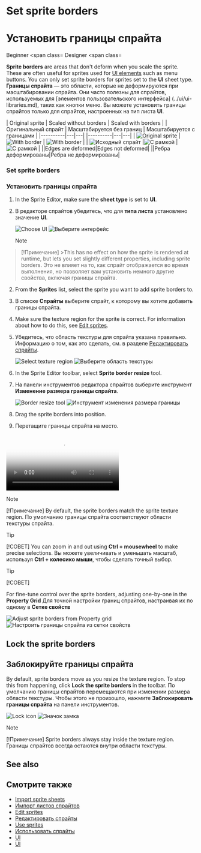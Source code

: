 # Set sprite borders
# Установить границы спрайта

<span class="label label-doc-level">Beginner</span>
<span class=
<span class="label label-doc-audience">Designer</span>
<span class=

**Sprite borders** are areas that don't deform when you scale the sprite. These are often useful for sprites used for [UI elements](../ui/ui-libraries.md) such as menu buttons. You can only set sprite borders for sprites set to the **UI** sheet type.
**Границы спрайта** — это области, которые не деформируются при масштабировании спрайта.  Они часто полезны для спрайтов, используемых для [элементов пользовательского интерфейса] (../ui/ui-libraries.md), таких как кнопки меню.  Вы можете установить границы спрайтов только для спрайтов, настроенных на тип листа **UI**.

| Original sprite | Scaled without borders  | Scaled with borders  |
|  Оригинальный спрайт |  Масштабируется без границ |  Масштабируется с границами |
|----------|---|---|
|----------|---|---|
|   ![Original sprite](media/original-sprite.png)       |![With border](media/sprite-stretched-no-border.png)   | ![With border](media/sprite-stretched-with-border.png)  |
|  ![Исходный спрайт](media/original-sprite.png) |![С рамкой](media/sprite-stretched-no-border.png) |  ![С рамкой](media/sprite-stretched-with-border.png) |
||Edges are deformed|Edges not deformed|
||Ребра деформированы|Ребра не деформированы|


### Set sprite borders
### Установить границы спрайта

1. In the Sprite Editor, make sure the **sheet type** is set to **UI**.
1. В редакторе спрайтов убедитесь, что для **типа листа** установлено значение **UI**.

    ![Choose UI](media/select-type-UI.png)
![Выберите интерфейс](media/select-type-UI.png)

    >[!Note]
>[!Примечание]
    >This has no effect on how the sprite is rendered at runtime, but lets you set slightly different properties, including sprite borders.
> Это не влияет на то, как спрайт отображается во время выполнения, но позволяет вам установить немного другие свойства, включая границы спрайта.

2. From the **Sprites** list, select the sprite you want to add sprite borders to.
2. В списке **Спрайты** выберите спрайт, к которому вы хотите добавить границы спрайта.

3. Make sure the texture region for the sprite is correct. For information about how to do this, see [Edit sprites](edit-sprites.md).
3. Убедитесь, что область текстуры для спрайта указана правильно.  Информацию о том, как это сделать, см. в разделе [Редактировать спрайты](edit-sprites.md).

    ![Select texture region](media/select-starbox.png)
![Выберите область текстуры](media/select-starbox.png)

4. In the Sprite Editor toolbar, select **Sprite border resize** tool.
4. На панели инструментов редактора спрайтов выберите инструмент **Изменение размера границы спрайта**.

    ![Border resize tool](media/border-resize-tool-icon.png)
![Инструмент изменения размера границы](media/border-resize-tool-icon.png)

5. Drag the sprite borders into position.
5. Перетащите границы спрайта на место.

<p>
<p>
    <video autoplay loop class="responsive-video" poster="media\adjust-sprite-border.png">
<цикл автозапуска видео class=
       <source src="media\adjust-sprite-border.mp4" type="video/mp4">
<source src=
    </video>
</видео>
</p>
</p>

>[!Note]
>[!Примечание]
>By default, the sprite borders match the sprite texture region.
>По умолчанию границы спрайта соответствуют области текстуры спрайта.

>[!TIP]
>[!СОВЕТ]
>You can zoom in and out using **Ctrl + mousewheel** to make precise selections.
>Вы можете увеличивать и уменьшать масштаб, используя **Ctrl + колесико мыши**, чтобы сделать точный выбор.

> [!TIP]
> [!СОВЕТ]
>
>
> For fine-tune control over the sprite borders, adjusting one-by-one in the **Property Grid**
> Для точной настройки границ спрайтов, настраивая их по одному в **Сетке свойств**
>
>
> ![Adjust sprite borders from Property grid](media/adjust-sprite-border-from-property-grid.png)
> ![Настроить границы спрайта из сетки свойств](media/adjust-sprite-border-from-property-grid.png)

## Lock the sprite borders
## Заблокируйте границы спрайта

By default, sprite borders move as you resize the texture region. To stop this from happening, click **Lock the sprite borders** in the toolbar.
По умолчанию границы спрайтов перемещаются при изменении размера области текстуры.  Чтобы этого не произошло, нажмите **Заблокировать границы спрайта** на панели инструментов.

![Lock icon](media/lock-icon.png)
![Значок замка](media/lock-icon.png)

>[!Note]
>[!Примечание]
>Sprite borders always stay inside the texture region.
>Границы спрайтов всегда остаются внутри области текстуры.

## See also
## Смотрите также

* [Import sprite sheets](import-sprite-sheets.md)
* [Импорт листов спрайтов](import-sprite-sheets.md)
* [Edit sprites](edit-sprites.md)
* [Редактировать спрайты](edit-sprites.md)
* [Use sprites](use-sprites.md)
* [Использовать спрайты](use-sprites.md)
* [UI](../ui/index.md)
* [UI](../ui/index.md)
